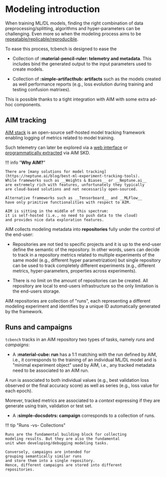 # Modeling introduction

When training ML/DL models, 
finding the right combination of data
preprocessing/splitting, algorithms and
hyper-parameters can be challenging.
Even more so when the modeling process 
aims to be [repeatable/replicable/reproducible](https://www.acm.org/publications/policies/artifact-review-badging).

To ease this process, tcbench is designed to ease the

* Collection of __:material-pencil-ruler: telemetry and metadata__.
This includes bind the generated output to 
the input parameters used to create models.

* Collection of __:simple-artifacthub: artifacts__ such as 
the models created as well performance
reports (e.g., loss evolution during training 
and testing confusion matrixes).

This is possible thanks to a tight integration
with AIM with some extra ad-hoc components.

## AIM tracking

[AIM stack](https://aimstack.io/) is an
open-source self-hosted model
tracking framework enabling logging of metrics 
related to model training. 

Such telemetry 
can later be explored via a [web interface](https://aimstack.readthedocs.io/en/latest/ui/overview.html)
or [programmatically extracted](https://aimstack.readthedocs.io/en/latest/using/query_runs.html) via AIM SKD.

!!! info "__Why AIM?__"

    There are [many solutions for model tracking](https://neptune.ai/blog/best-ml-experiment-tracking-tools).
    While frameworks such as __Weights & Biases__ or __Neptune.ai__
    are extremely rich with features, unfortunately they typically 
    are cloud-based solutions and not necessarily open-sourced.

    Alternative frameworks such as __Tensorboard__ and __MLFlow__
    have only primitive functionalities with respect to AIM.

    AIM is sitting in the middle of this spectrum:
    it is self-hosted (i.e., no need to push data to the cloud)
    and provides nice data exploration features.

AIM collects modeling metadata into __repositories__
fully under the control of the end-user:

* Repositories are not tied to specific projects and
it is up to the end-user define the semantic of the repository.
In other words, users can decide to track in a repository
metrics related to multiple experiments of the same model
(e.g., different hyper parametrization) but single repository
can be used to track completely different experiments 
(e.g., different metrics, hyper-parameters, properties
across experiments).

* There is no limit on the amount of repositories 
can be created. All repository are local to end-users
infrastructure so the only limitation is the end-users
storage.

AIM repositories are collection of "runs", each
representing a different modeling experiment and
identifies by a unique ID automatically generated
by the framework. 

## Runs and campaigns

`tcbench` tracks in an AIM repository two types of tasks,
namely *runs* and *campaigns*:

* A __:material-cube: run__ has a 1:1 matching with the run defined
by AIM, i.e., it corresponds to the training of an
individual ML/DL model and is "minimal experiment object" used by AIM,
i.e., any tracked metadata need to be associated to an AIM run.

A run is associated to both individual values
(e.g., best validation loss observed or the final accuracy score)
as well as series (e.g., loss value for each epoch).

Morever, tracked metrics are associated to a *context* 
expressing if they are generate using train, validation or test set.

* A __:simple-docsdotrs: campaign__ corresponds to a
collection of runs. 

!!! tip "Runs -vs- Collections"

    Runs are the fundamental building block for collecting
    modeling results. But they are also the fundamental
    unit when developing/debugging modeling tasks.

    Conversely, campaigns are intended for 
    grouping semantically similar runs 
    and store them into a single repository.
    Hence, different campaigns are stored into different
    repositories.
